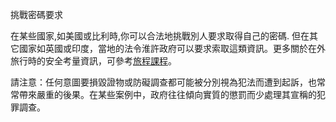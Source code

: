 [Title]: # (挑戰密碼要求)
[Difficulty]: # (行家)
[Order]: # (11)

挑戰密碼要求

在某些國家,如美國或比利時,你可以合法地挑戰別人要求取得自己的密碼. 但在其它國家如英國或印度，當地的法令淮許政府可以要求索取這類資訊。更多關於在外旅行時的安全考量資訊，可參考[旅程課程](umbrella://lesson/preparation)。

請注意：任何意圖要損毀證物或防礙調查都可能被分別視為犯法而遭到起訴，也常常帶來嚴重的後果。在某些案例中，政府往往傾向實質的懲罰而少處理其宣稱的犯罪調查。